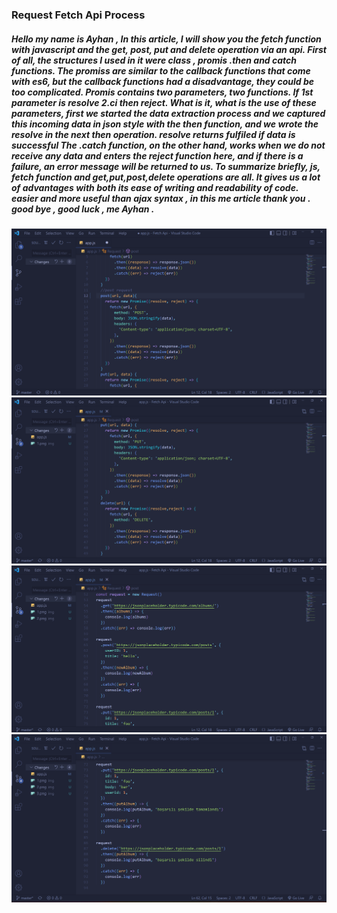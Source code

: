 ### Request Fetch Api Process 

##### Hello my name is Ayhan , In this article, I will show you the fetch function with javascript and the get, post, put and delete operation via an api. First of all, the structures I used in it were class , promis .then and catch functions. The promiss are similar to the callback functions that come with es6, but the callback functions had a disadvantage, they could be too complicated. Promis contains two parameters, two functions. If 1st parameter is resolve 2.ci then reject. What is it, what is the use of these parameters, first we started the data extraction process and we captured this incoming data in json style with the then function, and we wrote the resolve in the next then operation. resolve returns fulfiled if data is successful The .catch function, on the other hand, works when we do not receive any data and enters the reject function here, and if there is a failure, an error message will be returned to us. To summarize briefly, js, fetch function and get,put,post,delete operations are all. It gives us a lot of advantages with both its ease of writing and readability of code. easier and more useful than ajax syntax , in this me article thank you . good bye , good luck , me Ayhan .

![image](img/1.png)
![image](img/2.png)
![image](img/3.png)
![image](img/4.png)
